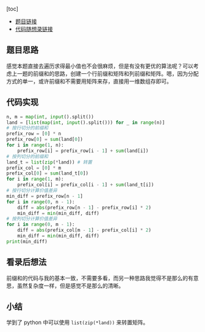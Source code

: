 [toc]

- [题目链接](https://kamacoder.com/problempage.php?pid=1044)
- [代码随想录链接](https://www.programmercarl.com/kamacoder/0044.%E5%BC%80%E5%8F%91%E5%95%86%E8%B4%AD%E4%B9%B0%E5%9C%9F%E5%9C%B0.html)

## 题目思路

感觉本题直接去遍历求得最小值也不会很麻烦，但是有没有更优的算法呢？可以考虑上一题的前缀和的思路，创建一个行前缀和矩阵和列前缀和矩阵。嗯，因为分配方式的单一，或许前缀和不需要用矩阵来存，直接用一维数组存即可。

## 代码实现

```python
n, m = map(int, input().split())
land = [list(map(int, input().split())) for _ in range(n)]
# 按行切分的前缀和
prefix_row = [0] * n
prefix_row[0] = sum(land[0])
for i in range(1, n):
    prefix_row[i] = prefix_row[i - 1] + sum(land[i])
# 按列切分的前缀和
land_t = list(zip(*land)) # 转置
prefix_col = [0] * m
prefix_col[0] = sum(land_t[0])
for i in range(1, m):
    prefix_col[i] = prefix_col[i - 1] + sum(land_t[i])
# 按行切分计算价值差异
min_diff = prefix_row[n - 1]
for i in range(0, n - 1):
    diff = abs(prefix_row[n - 1] - prefix_row[i] * 2)
    min_diff = min(min_diff, diff)
# 按列切分计算价值差异
for i in range(0, m - 1):
    diff = abs(prefix_col[m - 1] - prefix_col[i] * 2)
    min_diff = min(min_diff, diff)
print(min_diff)
```

## 看录后想法

前缀和的代码与我的基本一致，不需要多看，而另一种思路我觉得不是那么的有意思，虽然复杂度一样，但是感觉不是那么的清晰。

## 小结

学到了 python 中可以使用 `list(zip(*land))` 来转置矩阵。